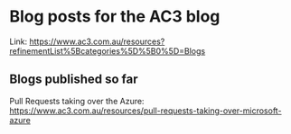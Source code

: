 # Blog posts for the AC3 blog
Link: https://www.ac3.com.au/resources?refinementList%5Bcategories%5D%5B0%5D=Blogs

## Blogs published so far
Pull Requests taking over the Azure: https://www.ac3.com.au/resources/pull-requests-taking-over-microsoft-azure
